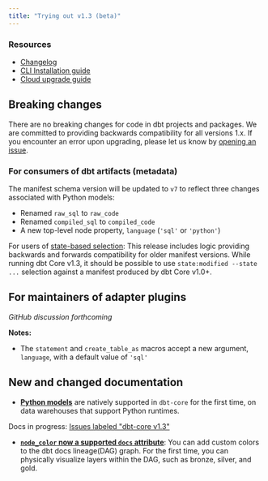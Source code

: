```yaml
---
title: "Trying out v1.3 (beta)"
---
```

### Resources

- [Changelog](https://github.com/dbt-labs/dbt-core/blob/main/CHANGELOG.md)
- [CLI Installation guide](/dbt-cli/install/overview)
- [Cloud upgrade guide](/docs/dbt-cloud/cloud-configuring-dbt-cloud/cloud-choosing-a-dbt-version)

## Breaking changes

There are no breaking changes for code in dbt projects and packages. We are committed to providing backwards compatibility for all versions 1.x. If you encounter an error upon upgrading, please let us know by [opening an issue](https://github.com/dbt-labs/dbt-core/issues/new).

### For consumers of dbt artifacts (metadata)

The manifest schema version will be updated to `v7` to reflect three changes associated with Python models:
- Renamed `raw_sql` to `raw_code`
- Renamed `compiled_sql` to `compiled_code`
- A new top-level node property, `language` (`'sql'` or `'python'`)

For users of [state-based selection](understanding-state): This release includes logic providing backwards and forwards compatibility for older manifest versions. While running dbt Core v1.3, it should be possible to use `state:modified --state ...` selection against a manifest produced by dbt Core v1.0+.

## For maintainers of adapter plugins

_GitHub discussion forthcoming_

**Notes:**
- The `statement` and `create_table_as` macros accept a new argument, `language`, with a default value of `'sql'`

## New and changed documentation

- **[Python models](building-models/python-models)** are natively supported in `dbt-core` for the first time, on data warehouses that support Python runtimes.

Docs in progress: [Issues labeled "dbt-core v1.3"](https://github.com/dbt-labs/docs.getdbt.com/issues?q=is%3Aissue+label%3A%22dbt-core+v1.3%22+)

- **[`node_color` now a supported `docs` attribute](/docs/reference/resource-configs/docs.md)**: You can add custom colors to the dbt docs lineage(DAG) graph. For the first time, you can physically visualize layers within the DAG, such as bronze, silver, and gold.